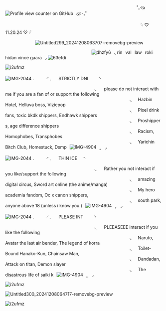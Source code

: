 ⠀⠀⠀⠀⠀⠀⠀⠀⠀⠀⠀⠀⠀⠀⠀⠀⠀⠀⠀⠀⠀⠀⠀⠀⠀⠀⠀⠀⠀⠀⠀  ⠀⠀⠀⠀⠀   ⠀ ⠀⠀⠀˚₊‧꒰ა⠀![Profile view counter on GitHub](https://komarev.com/ghpvc/?username=derealizationnss&color=grey&label=✦&style=plastic&base=0)⠀໒꒱ ‧₊˚

⠀⠀⠀⠀⠀⠀⠀⠀⠀⠀⠀⠀⠀⠀⠀⠀⠀⠀⠀⠀⠀⠀⠀⠀⠀⠀⠀⠀⠀⠀⠀⠀⠀⠀⠀     ⠀⠀⠀⠀⠀⠀⠀𓆩  ♡  11.20.24  ♡  𓆪

⠀⠀⠀⠀⠀⠀⠀⠀ ⠀![Untitled299_20241208063707-removebg-preview](https://github.com/user-attachments/assets/4e2f8fda-c125-4030-80e1-72093eebca45)




⠀⠀⠀⠀⠀⠀⠀⠀⠀⠀⠀⠀⠀⠀⠀⠀⠀⠀⠀⠀⠀⠀⠀⠀⠀⠀⠀![dhzfy6](https://github.com/user-attachments/assets/5f787861-6f3b-495a-8a9d-c2c051b623ff)⠀◟ rin⠀val⠀law⠀roki hidan vince gaara⠀◞  ![63efdi](https://github.com/user-attachments/assets/597c62f2-2368-45f9-8d7f-654c4a41e26e)

![i2ufmz](https://github.com/user-attachments/assets/e027128b-45f6-4341-b552-deff54b96eac)


![IMG-2044](https://github.com/user-attachments/assets/259b28e6-d743-4134-a520-6214da683c98)
 .⠀⠀⠀⠀◜ 𓈒⠀⠀ STRICTLY DNI ⠀⠀⠀◝ ⠀⠀⠀

⠀⠀⠀⠀⠀⠀⠀⠀⠀⠀⠀⠀⠀⠀⠀⠀⠀⠀⠀⠀⠀⠀⠀⠀⠀⠀⠀⠀◟⠀⠀ please do not interact with me if you are a fan of or support the following
⠀⠀⠀⠀⠀⠀⠀⠀⠀⠀⠀⠀⠀⠀⠀⠀⠀⠀⠀⠀⠀⠀⠀⠀⠀⠀⠀⠀⠀⠀⠀⠀⠀⠀⠀⠀⠀⠀⠀◟⠀⠀Hazbin Hotel, Helluva boss, Viziepop ⠀⠀
⠀⠀⠀⠀⠀⠀⠀⠀⠀⠀⠀⠀⠀⠀⠀⠀⠀⠀⠀⠀⠀⠀⠀⠀⠀⠀⠀⠀⠀⠀⠀⠀⠀⠀⠀⠀⠀⠀⠀◟⠀⠀Pixel drink fans, toxic bkdk shippers, Endhawk shippers
⠀⠀⠀⠀⠀⠀⠀⠀⠀⠀⠀⠀⠀⠀⠀⠀⠀⠀⠀⠀⠀⠀⠀⠀⠀⠀⠀⠀⠀⠀⠀⠀⠀⠀⠀⠀⠀⠀⠀◟⠀⠀Proshippers, age difference shippers⠀⠀
⠀⠀⠀⠀⠀⠀⠀⠀⠀⠀⠀⠀⠀⠀⠀⠀⠀⠀⠀⠀⠀⠀⠀⠀⠀⠀⠀⠀⠀⠀⠀⠀⠀⠀⠀⠀⠀⠀⠀◟⠀⠀Racism, Homophobes, Transphobes
⠀⠀⠀⠀⠀⠀⠀⠀⠀⠀⠀⠀⠀⠀⠀⠀⠀⠀⠀⠀⠀⠀⠀⠀⠀⠀⠀⠀⠀⠀⠀⠀⠀⠀⠀⠀⠀⠀⠀◟⠀⠀Yarichin Bitch Club, Homestuck, Dsmp⠀![IMG-4904](https://github.com/user-attachments/assets/bc704366-4475-462a-bebb-d29c8cb9d7c0)⠀˳⠀ ◞ 

![IMG-2044](https://github.com/user-attachments/assets/259b28e6-d743-4134-a520-6214da683c98)
 .⠀⠀⠀⠀◜ 𓈒⠀⠀ THIN ICE⠀⠀◝ ⠀⠀⠀

⠀⠀⠀⠀⠀⠀⠀⠀⠀⠀⠀⠀⠀⠀⠀⠀⠀⠀⠀⠀⠀⠀⠀⠀⠀⠀⠀⠀◟⠀⠀ Rather you not interact if you like/support the following
⠀⠀⠀⠀⠀⠀⠀⠀⠀⠀⠀⠀⠀⠀⠀⠀⠀⠀⠀⠀⠀⠀⠀⠀⠀⠀⠀⠀⠀⠀⠀⠀⠀⠀⠀⠀⠀⠀⠀◟⠀⠀amazing digital circus, Sword art online (the anime/manga) ⠀⠀⠀⠀
⠀⠀⠀⠀⠀⠀⠀⠀⠀⠀⠀⠀⠀⠀⠀⠀⠀⠀⠀⠀⠀⠀⠀⠀⠀⠀⠀⠀⠀⠀⠀⠀⠀⠀⠀⠀⠀⠀⠀◟⠀⠀My hero academia fandom, Oc x canon shippers,
⠀⠀⠀⠀⠀⠀⠀⠀⠀⠀⠀⠀⠀⠀⠀⠀⠀⠀⠀⠀⠀⠀⠀⠀⠀⠀⠀⠀⠀⠀⠀⠀⠀⠀⠀⠀⠀⠀⠀◟⠀⠀south park, anyone above 18 (unless i know you.)⠀![IMG-4904](https://github.com/user-attachments/assets/bc704366-4475-462a-bebb-d29c8cb9d7c0)⠀˳⠀ ◞ 


![IMG-2044](https://github.com/user-attachments/assets/259b28e6-d743-4134-a520-6214da683c98)
 .⠀⠀⠀⠀◜ 𓈒⠀⠀ PLEASE INT ⠀⠀⠀◝ ⠀⠀⠀

⠀⠀⠀⠀⠀⠀⠀⠀⠀⠀⠀⠀⠀⠀⠀⠀⠀⠀⠀⠀⠀⠀⠀⠀⠀⠀⠀⠀◟⠀⠀ PLEEASEEE interact if you like the following
⠀⠀⠀⠀⠀⠀⠀⠀⠀⠀⠀⠀⠀⠀⠀⠀⠀⠀⠀⠀⠀⠀⠀⠀⠀⠀⠀⠀⠀⠀⠀⠀⠀⠀⠀⠀⠀⠀⠀◟⠀⠀Naruto, Avatar the last air bender, The legend of korra ⠀⠀
⠀⠀⠀⠀⠀⠀⠀⠀⠀⠀⠀⠀⠀⠀⠀⠀⠀⠀⠀⠀⠀⠀⠀⠀⠀⠀⠀⠀⠀⠀⠀⠀⠀⠀⠀⠀⠀⠀⠀◟⠀⠀Toilet-Bound Hanako-Kun, Chainsaw Man,
⠀⠀⠀⠀⠀⠀⠀⠀⠀⠀⠀⠀⠀⠀⠀⠀⠀⠀⠀⠀⠀⠀⠀⠀⠀⠀⠀⠀⠀⠀⠀⠀⠀⠀⠀⠀⠀⠀⠀◟⠀⠀Dandadan, Attack on titan, Demon slayer⠀⠀
⠀⠀⠀⠀⠀⠀⠀⠀⠀⠀⠀⠀⠀⠀⠀⠀⠀⠀⠀⠀⠀⠀⠀⠀⠀⠀⠀⠀⠀⠀⠀⠀⠀⠀⠀⠀⠀⠀⠀◟⠀⠀The disastrous life of saiki k⠀![IMG-4904](https://github.com/user-attachments/assets/bc704366-4475-462a-bebb-d29c8cb9d7c0)⠀˳⠀ ◞ 


![i2ufmz](https://github.com/user-attachments/assets/e027128b-45f6-4341-b552-deff54b96eac)

![Untitled300_20241208064717-removebg-preview](https://github.com/user-attachments/assets/6b349f2c-2fbd-4730-97ee-6a7a632f1157) 

![i2ufmz](https://github.com/user-attachments/assets/e027128b-45f6-4341-b552-deff54b96eac)
⠀⠀⠀⠀⠀⠀⠀⠀⠀⠀⠀⠀⠀⠀


⠀⠀⠀⠀⠀⠀⠀⠀⠀⠀⠀⠀⠀⠀



 ⠀⠀⠀⠀⠀⠀⠀⠀⠀⠀⠀⠀⠀⠀⠀⠀⠀⠀⠀⠀⠀⠀⠀⠀⠀   ⠀⠀⠀⠀ ⠀

